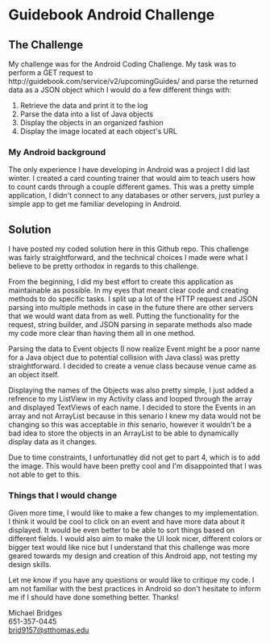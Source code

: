 # Guidebook Android Challenge

<h2>The Challenge</h2>
<p>My challenge was for the Android Coding Challenge. My task was to perform a GET request to http://guidebook.com/service/v2/upcomingGuides/ and
parse the returned data as a JSON object which I would do a few different things with:

<ol>
  <li>Retrieve the data and print it to the log</li>
  <li>Parse the data into a list of Java objects</li>
  <li>Display the objects in an organized fashion</li>
  <li>Display the image located at each object's URL</li>
</ol>
</p>

<h3>My Android background</h3>
<p>The only experience I have developing in Android was a project I did last winter. I created a card counting trainer that would
aim to teach users how to count cards through a couple different games. This was a pretty simple application, I didn't connect to any 
databases or other servers, just purley a simple app to get me familiar developing in Android.</p>

<h2>Solution</h2>
<p> I have posted my coded solution here in this Github repo. This challenge was fairly straightforward, and the
technical choices I made were what I believe to be pretty orthodox in regards to this challenge. </p>

<p> From the beginning, I did my best effort to create this application as maintainable as possible. In my eyes that meant clear code and
creating methods to do specific tasks. I split up a lot of the HTTP request and JSON parsing into multiple methods in case in the future there are other
servers that we would want data from as well. Putting the functionality for the request, string builder, and JSON parsing in separate methods also made my code more clear than having them all in one method.</p>
<p>Parsing the data to Event objects (I now realize Event might be a poor name for a Java object due to potential collision with Java class) 
was pretty straightforward. I decided to create a venue class because venue came as an object itself.</p>
<p>Displaying the names of the Objects was also pretty simple, I just added a refrence to my ListView in my Activity class
and looped through the array and displayed TextViews of each name. I decided to store the Events in an array and not
ArrayList because in this senario I knew my data would not be changing so this was acceptable in <i>this</i> senario,
however it wouldn't be a bad idea to store the objects in an ArrayList to be able to dynamically display data as it changes.</p>
<p>Due to time constraints, I unfortunatley did not get to part 4, which is to add the image. This would have been pretty cool and I'm
disappointed that I was not able to get to this.</p>

<h3>Things that I would change</h3>
<p>Given more time, I would like to make a few changes to my implementation. I think it would be cool to click on an event
and have more data about it displayed. It would be even better to be able to sort things based on different fields. I would also
aim to make the UI look nicer, different colors or bigger text would like nice but I understand that this challenge was more geared
towards my design and creation of this Android app, not testing my design skills.</p>


<p>Let me know if you have any questions or would like to critique my code. I am not familiar with the best practices in Android
so don't hesitate to inform me if I should have done something better. Thanks!</p>

Michael Bridges<br/>
651-357-0445<br/>
brid9157@stthomas.edu<br/>
